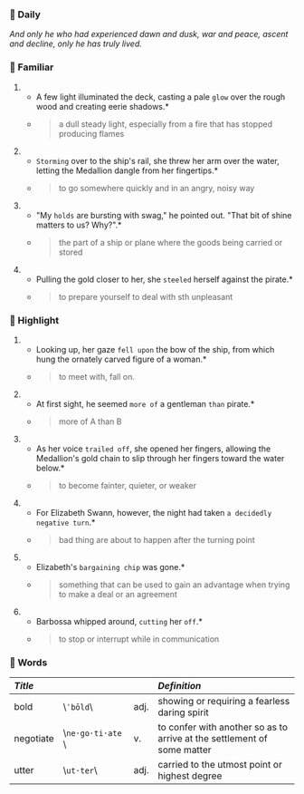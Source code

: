 ### :cherries: Daily
*And only he who had experienced dawn and dusk, war and peace, ascent and decline, only he has truly lived.*
### :watermelon: Familiar
1. * A few light illuminated the deck, casting a pale `glow` over the rough wood and creating eerie shadows.*
   * > a dull steady light, especially from a fire that has stopped producing flames
2. * `Storming` over to the ship's rail, she threw her arm over the water, letting the Medallion dangle from her fingertips.*
   * > to go somewhere quickly and in an angry, noisy way
3. * "My `holds` are bursting with swag," he pointed out. "That bit of shine matters to us? Why?".*
   * > the part of a ship or plane where the goods being carried or stored
4. * Pulling the gold closer to her, she `steeled` herself against the pirate.*
   * > to prepare yourself to deal with sth unpleasant
### :tangerine: Highlight
1. * Looking up, her gaze `fell upon` the bow of the ship, from which hung the ornately carved figure of a woman.*
   * > to meet with, fall on.
2. * At first sight, he seemed `more of` a gentleman `than` pirate.*
   * > more of A than B
3. * As her voice `trailed off`, she opened her fingers, allowing the Medallion's gold chain to slip through her fingers toward the water below.*
   * > to become fainter, quieter, or weaker
4. * For Elizabeth Swann, however, the night had taken `a decidedly negative turn`.*
   * > bad thing are about to happen after the turning point
5. * Elizabeth's `bargaining chip` was gone.*
   * > something that can be used to gain an advantage when trying to make a deal or an agreement
6. * Barbossa whipped around, `cutting` her `off`.*
   * > to stop or interrupt while in communication
### :grapes: Words
|*Title*|||*Definition*|
|:-----|:-----|:-----|:-----|
|bold| \\`ˈbōld`\\ |adj.|showing or requiring a fearless daring spirit|
|negotiate| \\`ne·go·ti·ate `\\ |v.|to confer with another so as to arrive at the settlement of some matter|
|utter| \\`ut·ter`\\ |adj.|carried to the utmost point or highest degree|
